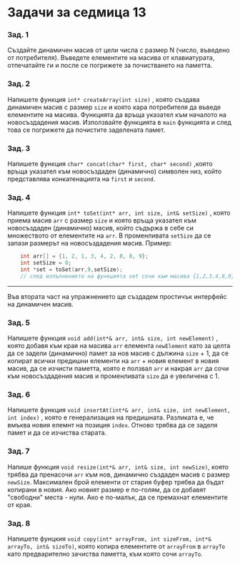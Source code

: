 # Задачи за седмица 13

### Зад. 1

Създайте динамичен масив от цели числа с размер N (число, въведено от потребителя). Въведете елементите на масива от клавиатурата, отпечатайте ги и после се погрижете за почистването на паметта.

### Зад. 2

Напишете функция `int* createArray(int size)` , която създава динамичен масив с размер `size` и която кара потребителя да въведе елементите на масива. Функцията да връща указател към началото на новосъздадения масив. Използвайте функцията в `main` функцията и след това се погрижете да почистите заделената памет.

### Зад. 3

Напишете функция `char* concat(char* first, char* second)` ,която връща указател към новосъздаден (динамично) символен низ, който представлява конкатенацията на `first` и `second`.

### Зад. 4

Напишете функция `int* toSet(int* arr, int size, int& setSize)` , която приема масив `arr` с размер `size` и която връща указател към новосъздаден (динамично) масив, който съдържа в себе си множеството от елементите на `arr`. В променливата `setSize` да се запази размерът на новосъздадения масив. Пример:

```c++
	int arr[] = {1, 2, 1, 3, 4, 2, 8, 8, 9};
	int setSize = 0;
	int *set = toSet(arr,9,setSize);
    // след изпълнението на функцията set сочи към масива {1,2,3,4,8,9} и setSize е равно на 6
```


---

Във втората част на упражнението ще създадем простичък интерфейс на динамичен масив.

### Зад. 5

Напишете функция `void add(int*& arr, int& size, int newElement)` , която добавя към края на масива `arr` елемента `newElement` като за целта да се задели (динамично) памет за нов масив с дължина `size` + 1, да се копират всички предишни елементи на `arr` + новия елемент в новия масив, да се изчисти паметта, която е ползвал `arr` и накрая `arr` да сочи към новосъздадения масив и променливата `size` да е увеличена с 1.

### Зад. 6

Напишете функция `void insertAt(int*& arr, int& size, int newElement, int index)` , която е генерализация на предишната. Разликата е, че вмъква новия елемнт на позиция 
`index`. Отново трябва да се заделя памет и да се изчиства старата. 

### Зад. 7

Напише функция `void resize(int*& arr, int& size, int newSize)`, която трябва да пренасочи `arr` към нов, динамично създаден масив с размер `newSize`. Максимален брой елементи от стария буфер трябва да бъдат копирани в новия. Ако новият размер е по-голям, да се добавят "свободни" места - нули. Ако е по-малък, да се премахнат елементите от края.

### Зад. 8

Напишете фунцкия `void copy(int* arrayFrom, int sizeFrom, int*& arrayTo, int& sizeTo)`, която копира елементите от `arrayFrom` в `arrayTo` като предварително зачиства паметта, към която сочи `arrayTo`.